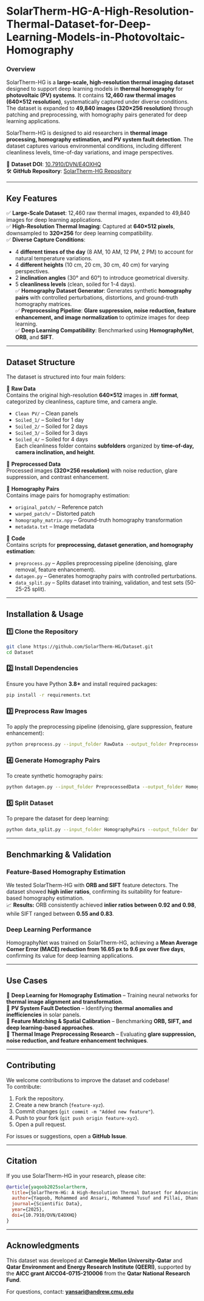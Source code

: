 # SolarTherm-HG-A-High-Resolution-Thermal-Dataset-for-Deep-Learning-Models-in-Photovoltaic-Homography

### **Overview**
SolarTherm-HG is a **large-scale, high-resolution thermal imaging dataset** designed to support deep learning models in **thermal homography** for **photovoltaic (PV) systems**. It contains **12,460 raw thermal images (640×512 resolution)**, systematically captured under diverse conditions. The dataset is expanded to **49,840 images (320×256 resolution)** through patching and preprocessing, with homography pairs generated for deep learning applications.

SolarTherm-HG is designed to aid researchers in **thermal image processing, homography estimation, and PV system fault detection**. The dataset captures various environmental conditions, including different cleanliness levels, time-of-day variations, and image perspectives.

📂 **Dataset DOI**: [10.7910/DVN/E4OXHQ](https://doi.org/10.7910/DVN/E4OXHQ)  
🛠 **GitHub Repository**: [SolarTherm-HG Repository](https://github.com/SolarTherm-HG/Dataset)  

---

## **Key Features**
✅ **Large-Scale Dataset**: 12,460 raw thermal images, expanded to 49,840 images for deep learning applications.  
✅ **High-Resolution Thermal Imaging**: Captured at **640×512 pixels**, downsampled to **320×256** for deep learning compatibility.  
✅ **Diverse Capture Conditions**:
- 4 **different times of the day** (8 AM, 10 AM, 12 PM, 2 PM) to account for natural temperature variations.
- 4 **different heights** (10 cm, 20 cm, 30 cm, 40 cm) for varying perspectives.
- 2 **inclination angles** (30° and 60°) to introduce geometrical diversity.
- 5 **cleanliness levels** (clean, soiled for 1-4 days).  
✅ **Homography Dataset Generator**: Generates synthetic **homography pairs** with controlled perturbations, distortions, and ground-truth homography matrices.  
✅ **Preprocessing Pipeline**: **Glare suppression, noise reduction, feature enhancement, and image normalization** to optimize images for deep learning.  
✅ **Deep Learning Compatibility**: Benchmarked using **HomographyNet**, **ORB**, and **SIFT**.  

---

## **Dataset Structure**
The dataset is structured into four main folders:

📂 **Raw Data**  
Contains the original high-resolution **640×512** images in **.tiff format**, categorized by cleanliness, capture time, and camera angle.  
- `Clean PV/` – Clean panels  
- `Soiled_1/` – Soiled for 1 day  
- `Soiled_2/` – Soiled for 2 days  
- `Soiled_3/` – Soiled for 3 days  
- `Soiled_4/` – Soiled for 4 days  
Each cleanliness folder contains **subfolders** organized by **time-of-day, camera inclination, and height**.  

📂 **Preprocessed Data**  
Processed images **(320×256 resolution)** with noise reduction, glare suppression, and contrast enhancement.  

📂 **Homography Pairs**  
Contains image pairs for homography estimation:
- `original_patch/` – Reference patch  
- `warped_patch/` – Distorted patch  
- `homography_matrix.npy` – Ground-truth homography transformation  
- `metadata.txt` – Image metadata  

📂 **Code**  
Contains scripts for **preprocessing, dataset generation, and homography estimation**:  
- `preprocess.py` – Applies preprocessing pipeline (denoising, glare removal, feature enhancement).  
- `datagen.py` – Generates homography pairs with controlled perturbations.  
- `data_split.py` – Splits dataset into training, validation, and test sets (50-25-25 split).  

---

## **Installation & Usage**
### **1️⃣ Clone the Repository**
```bash
git clone https://github.com/SolarTherm-HG/Dataset.git
cd Dataset
```

### **2️⃣ Install Dependencies**
Ensure you have Python **3.8+** and install required packages:
```bash
pip install -r requirements.txt
```

### **3️⃣ Preprocess Raw Images**
To apply the preprocessing pipeline (denoising, glare suppression, feature enhancement):
```bash
python preprocess.py --input_folder RawData --output_folder PreprocessedData
```

### **4️⃣ Generate Homography Pairs**
To create synthetic homography pairs:
```bash
python datagen.py --input_folder PreprocessedData --output_folder HomographyPairs
```

### **5️⃣ Split Dataset**
To prepare the dataset for deep learning:
```bash
python data_split.py --input_folder HomographyPairs --output_folder DatasetSplits
```

---

## **Benchmarking & Validation**
### **Feature-Based Homography Estimation**
We tested SolarTherm-HG with **ORB and SIFT** feature detectors. The dataset showed **high inlier ratios**, confirming its suitability for feature-based homography estimation.  
📈 **Results:** ORB consistently achieved **inlier ratios between 0.92 and 0.98**, while SIFT ranged between **0.55 and 0.83**.

### **Deep Learning Performance**
HomographyNet was trained on SolarTherm-HG, achieving a **Mean Average Corner Error (MACE) reduction from 16.65 px to 9.6 px over five days**, confirming its value for deep learning applications.

---

## **Use Cases**
🔹 **Deep Learning for Homography Estimation** – Training neural networks for **thermal image alignment and transformation**.  
🔹 **PV System Fault Detection** – Identifying **thermal anomalies and inefficiencies** in solar panels.  
🔹 **Feature Matching & Spatial Calibration** – Benchmarking **ORB, SIFT, and deep learning-based approaches**.  
🔹 **Thermal Image Preprocessing Research** – Evaluating **glare suppression, noise reduction, and feature enhancement techniques**.  

---

## **Contributing**
We welcome contributions to improve the dataset and codebase!  
To contribute:
1. Fork the repository.
2. Create a new branch (`feature-xyz`).
3. Commit changes (`git commit -m "Added new feature"`).
4. Push to your fork (`git push origin feature-xyz`).
5. Open a pull request.

For issues or suggestions, open a **GitHub Issue**.

---

## **Citation**
If you use SolarTherm-HG in your research, please cite:
```bibtex
@article{yaqoob2025solartherm,
  title={SolarTherm-HG: A High-Resolution Thermal Dataset for Advancing Deep Learning Models in Photovoltaic Homography},
  author={Yaqoob, Mohammed and Ansari, Mohammed Yusuf and Pillai, Dhanup Somasekharan and Flushing, Eduardo Feo},
  journal={Scientific Data},
  year={2025},
  doi={10.7910/DVN/E4OXHQ}
}
```

---

## **Acknowledgments**
This dataset was developed at **Carnegie Mellon University-Qatar** and **Qatar Environment and Energy Research Institute (QEERI)**, supported by the **AICC grant AICC04-0715-210006** from the **Qatar National Research Fund**.

For questions, contact: **[yansari@andrew.cmu.edu](mailto:yansari@andrew.cmu.edu)**  
 
